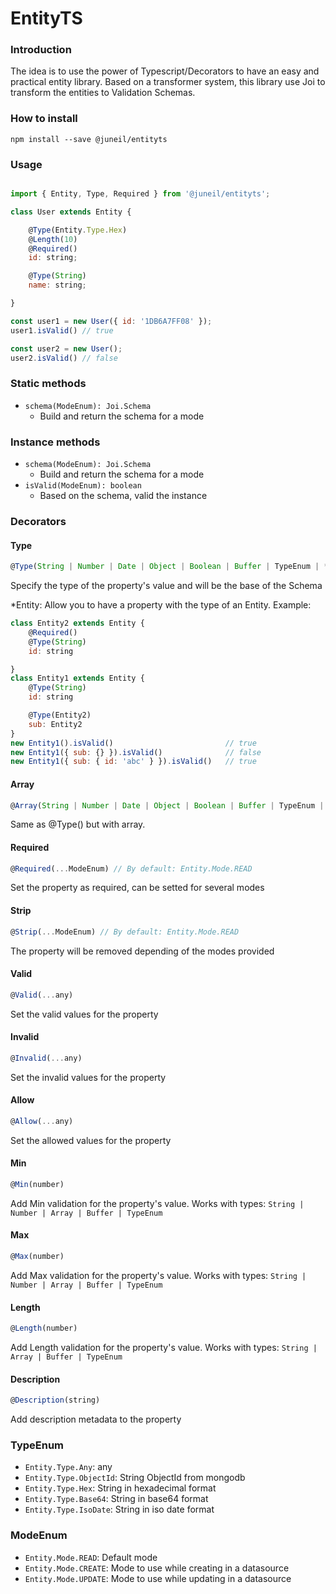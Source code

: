 # EntityTS

### Introduction

The idea is to use the power of Typescript/Decorators to have an easy and practical entity library.
Based on a transformer system, this library use Joi to transform the entities to Validation Schemas.

### How to install

`npm install --save @juneil/entityts`

### Usage

```javascript

import { Entity, Type, Required } from '@juneil/entityts';

class User extends Entity {

    @Type(Entity.Type.Hex)
    @Length(10)
    @Required()
    id: string;

    @Type(String)
    name: string;

}

const user1 = new User({ id: '1DB6A7FF08' });
user1.isValid() // true

const user2 = new User();
user2.isValid() // false

```

### Static methods

- `schema(ModeEnum): Joi.Schema`
    - Build and return the schema for a mode

### Instance methods

- `schema(ModeEnum): Joi.Schema`
    - Build and return the schema for a mode
- `isValid(ModeEnum): boolean`
    - Based on the schema, valid the instance

### Decorators

#### Type
```javascript
@Type(String | Number | Date | Object | Boolean | Buffer | TypeEnum | *Entity)
```
Specify the type of the property's value and will be the base of the Schema

*Entity: Allow you to have a property with the type of an Entity. Example:

```javascript
class Entity2 extends Entity {
    @Required()
    @Type(String)
    id: string

}
class Entity1 extends Entity {
    @Type(String)
    id: string

    @Type(Entity2)
    sub: Entity2
}
new Entity1().isValid()                         // true
new Entity1({ sub: {} }).isValid()              // false
new Entity1({ sub: { id: 'abc' } }).isValid()   // true
```

#### Array
```javascript
@Array(String | Number | Date | Object | Boolean | Buffer | TypeEnum | *Entity)
```
Same as @Type() but with array.

#### Required
```javascript
@Required(...ModeEnum) // By default: Entity.Mode.READ
```
Set the property as required, can be setted for several modes

#### Strip
```javascript
@Strip(...ModeEnum) // By default: Entity.Mode.READ
```

The property will be removed depending of the modes provided

#### Valid
```javascript
@Valid(...any)
```

Set the valid values for the property

#### Invalid

```javascript
@Invalid(...any)
```

Set the invalid values for the property

#### Allow

```javascript
@Allow(...any)
```

Set the allowed values for the property

#### Min

```javascript
@Min(number)
```

Add Min validation for the property's value.
Works with types: `String | Number | Array | Buffer | TypeEnum`

#### Max

```javascript
@Max(number)
```

Add Max validation for the property's value.
Works with types: `String | Number | Array | Buffer | TypeEnum`

#### Length

```javascript
@Length(number)
```

Add Length validation for the property's value.
Works with types: `String | Array | Buffer | TypeEnum`

#### Description

```javascript
@Description(string)
```

Add description metadata to the property

### TypeEnum

- `Entity.Type.Any`: any
- `Entity.Type.ObjectId`: String ObjectId from mongodb
- `Entity.Type.Hex`: String in hexadecimal format
- `Entity.Type.Base64`: String in base64 format
- `Entity.Type.IsoDate`: String in iso date format

### ModeEnum

- `Entity.Mode.READ`: Default mode
- `Entity.Mode.CREATE`: Mode to use while creating in a datasource
- `Entity.Mode.UPDATE`: Mode to use while updating in a datasource
